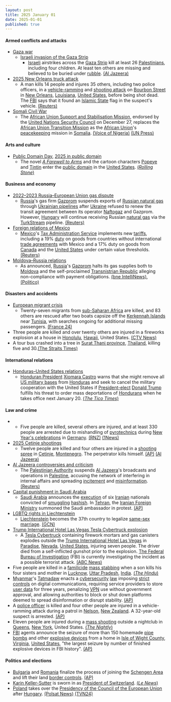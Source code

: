 ```yaml
---
layout: post
title: 2025 January 01
date: 2025-01-01
published: true
---
```



#### Armed conflicts and attacks

* [Gaza war](https://en.wikipedia.org/wiki/Gaza_war "Gaza war")
  * [Israeli invasion of the Gaza Strip](https://en.wikipedia.org/wiki/Israeli_invasion_of_the_Gaza_Strip "Israeli invasion of the Gaza Strip")
    * [Israeli](https://en.wikipedia.org/wiki/Israel_Defense_Forces "Israel Defense Forces") airstrikes across the [Gaza Strip](https://en.wikipedia.org/wiki/Gaza_Strip "Gaza Strip") kill at least 26 [Palestinians](https://en.wikipedia.org/wiki/Palestinians "Palestinians"), including four children. At least ten others are missing and believed to be buried under [rubble](https://en.wikipedia.org/wiki/Rubble "Rubble"). [(Al Jazeera)](https://www.aljazeera.com/news/2025/1/1/israel-kills-at-least-22-palestinians-across-gaza-on-new-year-day)
* [2025 New Orleans truck attack](https://en.wikipedia.org/wiki/2025_New_Orleans_truck_attack "2025 New Orleans truck attack")
  * A man kills 14 people and injures 35 others, including two police officers, in a [vehicle-ramming](https://en.wikipedia.org/wiki/Vehicle-ramming_attack "Vehicle-ramming attack") and [shooting attack](https://en.wikipedia.org/wiki/Mass_shooting "Mass shooting") on [Bourbon Street](https://en.wikipedia.org/wiki/Bourbon_Street "Bourbon Street") in [New Orleans](https://en.wikipedia.org/wiki/New_Orleans "New Orleans"), [Louisiana](https://en.wikipedia.org/wiki/Louisiana "Louisiana"), [United States](https://en.wikipedia.org/wiki/United_States "United States"), before being shot dead. The [FBI](https://en.wikipedia.org/wiki/FBI "FBI") says that it found an [Islamic State](https://en.wikipedia.org/wiki/Islamic_State "Islamic State") flag in the suspect's vehicle. [(Reuters)](https://www.reuters.com/world/us/multiple-fatalities-truck-crashes-into-new-orleans-crowd-cbs-news-says-2025-01-01/)
* [Somali Civil War](https://en.wikipedia.org/wiki/Somali_Civil_War_%282009%E2%80%93present%29 "Somali Civil War (2009–present)")
  * The [African Union Support and Stabilisation Mission](https://en.wikipedia.org/wiki/African_Union_Support_and_Stabilization_Mission_in_Somalia "African Union Support and Stabilization Mission in Somalia"), endorsed by the [United Nations Security Council](https://en.wikipedia.org/wiki/United_Nations_Security_Council "United Nations Security Council") on December 27, replaces the [African Union Transition Mission](https://en.wikipedia.org/wiki/African_Union_Transition_Mission_in_Somalia "African Union Transition Mission in Somalia") as the [African Union](https://en.wikipedia.org/wiki/African_Union "African Union")'s [peacekeeping](https://en.wikipedia.org/wiki/Peacekeeping "Peacekeeping") mission in [Somalia](https://en.wikipedia.org/wiki/Somalia "Somalia"). [(Voice of Nigeria)](https://von.gov.ng/un-approves-new-au-force-in-somalia/) [(UN Press)](https://press.un.org/en/2024/sc15955.doc.htm)

#### Arts and culture

* [Public Domain Day](https://en.wikipedia.org/wiki/Public_Domain_Day "Public Domain Day"), [2025 in public domain](https://en.wikipedia.org/wiki/2025_in_public_domain "2025 in public domain")
  * The novel *[A Farewell to Arms](https://en.wikipedia.org/wiki/A_Farewell_to_Arms "A Farewell to Arms")* and the cartoon characters [Popeye](https://en.wikipedia.org/wiki/Popeye "Popeye") and [Tintin](https://en.wikipedia.org/wiki/Tintin_%28character%29 "Tintin (character)") enter the [public domain](https://en.wikipedia.org/wiki/Public_domain "Public domain") in the [United States](https://en.wikipedia.org/wiki/United_States "United States"). [(*Rolling Stone*)](https://www.rollingstone.com/culture/culture-news/popeye-skeleton-dance-singin-in-the-rain-maltese-falcon-public-domain-1235218802/)

#### Business and economy

* [2022–2023 Russia–European Union gas dispute](https://en.wikipedia.org/wiki/2022%E2%80%932023_Russia%E2%80%93European_Union_gas_dispute "2022–2023 Russia–European Union gas dispute")
  * [Russia](https://en.wikipedia.org/wiki/Russia "Russia")'s gas firm [Gazprom](https://en.wikipedia.org/wiki/Gazprom "Gazprom") suspends exports of [Russian natural gas](https://en.wikipedia.org/wiki/Natural_gas_in_Russia "Natural gas in Russia") through [Ukrainian pipelines](https://en.wikipedia.org/wiki/Natural_gas_transmission_system_of_Ukraine "Natural gas transmission system of Ukraine") after [Ukraine](https://en.wikipedia.org/wiki/Ukraine "Ukraine") refused to renew the transit agreement between its operator [Naftogaz](https://en.wikipedia.org/wiki/Naftogaz "Naftogaz") and Gazprom. However, [Hungary](https://en.wikipedia.org/wiki/Hungary "Hungary") will continue receiving Russian [natural gas](https://en.wikipedia.org/wiki/Natural_gas "Natural gas") via the [TurkStream](https://en.wikipedia.org/wiki/TurkStream "TurkStream") pipeline. [(Reuters)](https://www.reuters.com/business/energy/russia-halts-gas-exports-europe-via-ukraine-2025-01-01/)
* [Foreign relations of Mexico](https://en.wikipedia.org/wiki/Foreign_relations_of_Mexico "Foreign relations of Mexico")
  * [Mexico](https://en.wikipedia.org/wiki/Mexico "Mexico")'s [Tax Administration Service](https://en.wikipedia.org/wiki/Servicio_de_Administraci%C3%B3n_Tributaria "Servicio de Administración Tributaria") implements new [tariffs](https://en.wikipedia.org/wiki/Tariff "Tariff"), including a 19% [duty](https://en.wikipedia.org/wiki/Duty_%28tax%29 "Duty (tax)") on goods from countries without international [trade agreements](https://en.wikipedia.org/wiki/Trade_agreement "Trade agreement") with Mexico and a 17% duty on goods from [Canada](https://en.wikipedia.org/wiki/Canada "Canada") and the [United States](https://en.wikipedia.org/wiki/United_States "United States") under certain value thresholds. [(Reuters)](https://www.reuters.com/world/americas/mexico-unveils-new-tariffs-popular-e-tailers-like-shein-temu-may-be-crosshairs-2024-12-31/)
* [Moldova–Russia relations](https://en.wikipedia.org/wiki/Moldova%E2%80%93Russia_relations "Moldova–Russia relations")
  * As announced, [Russia](https://en.wikipedia.org/wiki/Russia "Russia")'s [Gazprom](https://en.wikipedia.org/wiki/Gazprom "Gazprom") halts its gas supplies both to [Moldova](https://en.wikipedia.org/wiki/Moldova "Moldova") and the self-proclaimed [Transnistrian Republic](https://en.wikipedia.org/wiki/Transnistria "Transnistria") alleging non-compliance with payment obligations. [(bne IntelliNews)](https://www.intellinews.com/russia-cuts-gas-deliveries-to-moldova-in-attempt-to-undermine-political-stability-359712/), [(Politico)](https://www.politico.eu/article/moldova-gas-russia-cut-off-russia-cuts-off-gas-to-moldovan-separatists-risking-humanitarian-crisis/)

#### Disasters and accidents

* [European migrant crisis](https://en.wikipedia.org/wiki/European_migrant_crisis "European migrant crisis")
  * Twenty-seven migrants from [sub-Saharan Africa](https://en.wikipedia.org/wiki/Sub-Saharan_Africa "Sub-Saharan Africa") are killed, and 83 others are rescued after two boats capsize off the [Kerkennah Islands](https://en.wikipedia.org/wiki/Kerkennah_Islands "Kerkennah Islands") near [Tunisia](https://en.wikipedia.org/wiki/Tunisia "Tunisia"), with searches ongoing for additional missing passengers. [(France 24)](https://www.france24.com/en/live-news/20250102-27-sub-saharan-african-migrants-die-off-tunisia-in-shipwrecks)
* Three people are killed and over twenty others are injured in a fireworks explosion at a house in [Honolulu](https://en.wikipedia.org/wiki/Honolulu "Honolulu"), [Hawaii](https://en.wikipedia.org/wiki/Hawaii "Hawaii"), United States. [(CTV News)](https://www.ctvnews.ca/world/rescuers-find-gruesome-scene-at-a-honolulu-home-after-a-fireworks-blast-kills-3-injures-over-20-1.7162295)
* A tour bus crashed into a tree in [Surat Thani province](https://en.wikipedia.org/wiki/Surat_Thani_province "Surat Thani province"), [Thailand](https://en.wikipedia.org/wiki/Thailand "Thailand"), killing five and 30.[(The Straits Times)](https://www.straitstimes.com/asia/se-asia/tour-bus-crash-in-thailands-surat-thani-leaves-5-dead-30-injured)

#### International relations

* [Honduras–United States relations](https://en.wikipedia.org/wiki/Honduras%E2%80%93United_States_relations "Honduras–United States relations")
  * [Honduran President](https://en.wikipedia.org/wiki/President_of_Honduras "President of Honduras") [Xiomara Castro](https://en.wikipedia.org/wiki/Xiomara_Castro "Xiomara Castro") warns that she might remove all [US military bases](https://en.wikipedia.org/wiki/US_military_bases "US military bases") from [Honduras](https://en.wikipedia.org/wiki/Honduras "Honduras") and seek to cancel the military cooperation with the United States if [President-elect](https://en.wikipedia.org/wiki/President_of_the_United_States "President of the United States") [Donald Trump](https://en.wikipedia.org/wiki/Donald_Trump "Donald Trump") fulfills his threat to order mass deportations of [Hondurans](https://en.wikipedia.org/wiki/Honduran_diaspora "Honduran diaspora") when he takes office next January 20. [(*The Tico Times*)](https://ticotimes.net/2025/01/02/honduras-threatens-to-expel-u-s-military-bases-over-trumps-deportation-plans)

#### Law and crime

* + Five people are killed, several others are injured, and at least 330 people are arrested due to mishandling of [pyrotechnics](https://en.wikipedia.org/wiki/Pyrotechnics "Pyrotechnics") during [New Year's celebrations](https://en.wikipedia.org/wiki/New_Year%27s_Eve "New Year's Eve") in [Germany](https://en.wikipedia.org/wiki/Germany "Germany"). [(RNZ)](https://www.rnz.co.nz/news/world/538011/five-dead-in-germany-from-new-year-s-fireworks-accidents) [(1News)](https://www.1news.co.nz/2025/01/02/german-government-condemns-violence-that-killed-five-on-nye/)
* [2025 Cetinje shootings](https://en.wikipedia.org/wiki/2025_Cetinje_shootings "2025 Cetinje shootings")
  * Twelve people are killed and four others are injured in a [shooting spree](https://en.wikipedia.org/wiki/Spree_killer "Spree killer") in [Cetinje](https://en.wikipedia.org/wiki/Cetinje "Cetinje"), [Montenegro](https://en.wikipedia.org/wiki/Montenegro "Montenegro"). The perpetrator kills himself. [(AP)](https://apnews.com/article/montenegro-shooting-gunman-suicide-cetinje-7ab4ac905c4d08bca357251823dd4ee6) [(Al Jazeera)](https://www.aljazeera.com/news/2025/1/2/at-least-10-killed-in-mass-shooting-in-montenegro-suspect-kills-himself)
* [Al Jazeera controversies and criticism](https://en.wikipedia.org/wiki/Al_Jazeera_controversies_and_criticism "Al Jazeera controversies and criticism")
  * The [Palestinian Authority](https://en.wikipedia.org/wiki/Palestinian_Authority "Palestinian Authority") suspends [Al Jazeera](https://en.wikipedia.org/wiki/Al_Jazeera_Media_Network "Al Jazeera Media Network")'s broadcasts and operations in [Palestine](https://en.wikipedia.org/wiki/State_of_Palestine "State of Palestine"), accusing the network of interfering in internal affairs and spreading [incitement](https://en.wikipedia.org/wiki/Incitement "Incitement") and [misinformation](https://en.wikipedia.org/wiki/Misinformation "Misinformation"). [(Reuters)](https://www.reuters.com/world/middle-east/palestinian-authority-suspends-broadcast-qatars-al-jazeera-tv-temporarily-2025-01-01/)
* [Capital punishment in Saudi Arabia](https://en.wikipedia.org/wiki/Capital_punishment_in_Saudi_Arabia "Capital punishment in Saudi Arabia")
  * [Saudi Arabia](https://en.wikipedia.org/wiki/Saudi_Arabia "Saudi Arabia") announces the [execution](https://en.wikipedia.org/wiki/Capital_punishment "Capital punishment") of six [Iranian](https://en.wikipedia.org/wiki/Iran "Iran") nationals convicted of [smuggling](https://en.wikipedia.org/wiki/Illegal_drug_trade "Illegal drug trade") [hashish](https://en.wikipedia.org/wiki/Hashish "Hashish"). In [Tehran](https://en.wikipedia.org/wiki/Tehran "Tehran"), the [Iranian Foreign Ministry](https://en.wikipedia.org/wiki/Ministry_of_Foreign_Affairs_%28Iran%29 "Ministry of Foreign Affairs (Iran)") summoned the Saudi ambassador in protest. [(AP)](https://apnews.com/article/iran-saudi-arabia-hashish-executions-efd48a3efcdbf2664e14c8ccf879f323)
* [LGBTQ rights in Liechtenstein](https://en.wikipedia.org/wiki/LGBTQ_rights_in_Liechtenstein "LGBTQ rights in Liechtenstein")
  * [Liechtenstein](https://en.wikipedia.org/wiki/Liechtenstein "Liechtenstein") becomes the 37th country to legalize [same-sex marriage](https://en.wikipedia.org/wiki/Same-sex_marriage_in_Liechtenstein "Same-sex marriage in Liechtenstein"). [(GCN)](https://gcn.ie/liechtenstein-legalise-same-sex-marriage/)
* [Trump International Hotel Las Vegas Tesla Cybertruck explosion](https://en.wikipedia.org/wiki/Trump_International_Hotel_Las_Vegas_Tesla_Cybertruck_explosion "Trump International Hotel Las Vegas Tesla Cybertruck explosion")
  * A [Tesla Cybertruck](https://en.wikipedia.org/wiki/Tesla_Cybertruck "Tesla Cybertruck") containing firework mortars and gas canisters explodes outside the [Trump International Hotel Las Vegas](https://en.wikipedia.org/wiki/Trump_International_Hotel_Las_Vegas "Trump International Hotel Las Vegas") in [Paradise](https://en.wikipedia.org/wiki/Paradise%2C_Nevada "Paradise, Nevada"), [Nevada](https://en.wikipedia.org/wiki/Nevada "Nevada"), [United States](https://en.wikipedia.org/wiki/United_States "United States"), injuring seven people. The driver died from a self-inflicted gunshot prior to the explosion. [The Federal Bureau of Investigation](https://en.wikipedia.org/wiki/The_Federal_Bureau_of_Investigation "The Federal Bureau of Investigation") (FBI) is currently investigating the incident as a possible terrorist attack. [(ABC News)](https://abc7.com/post/trump-tower-fire-police-investigating-vehicle-explosion-las-vegas-nevada-hotel-driver-dead/15737979/)
* Five people are killed in a [familicide](https://en.wikipedia.org/wiki/Familicide "Familicide") [mass stabbing](https://en.wikipedia.org/wiki/Mass_stabbing "Mass stabbing") when a son kills his four sisters and mother in [Lucknow](https://en.wikipedia.org/wiki/Lucknow "Lucknow"), [Uttar Pradesh](https://en.wikipedia.org/wiki/Uttar_Pradesh "Uttar Pradesh"), [India](https://en.wikipedia.org/wiki/India "India"). [(*The Hindu*)](https://www.thehindu.com/news/national/uttar-pradesh/five-of-family-found-dead-in-lucknow-hotel-accused-held/article69049292.ece)
* [Myanmar](https://en.wikipedia.org/wiki/Myanmar "Myanmar")'s [Tatmadaw](https://en.wikipedia.org/wiki/Tatmadaw "Tatmadaw") enacts a [cybersecurity](https://en.wikipedia.org/wiki/Cybersecurity "Cybersecurity") [law](https://en.wikipedia.org/wiki/Constitution_of_Myanmar "Constitution of Myanmar") imposing [strict controls](https://en.wikipedia.org/wiki/Censorship_in_Myanmar "Censorship in Myanmar") on digital communications, requiring service providers to store [user data](https://en.wikipedia.org/wiki/User_data "User data") for three years, penalizing [VPN](https://en.wikipedia.org/wiki/VPN "VPN") use without government approval, and allowing authorities to block or shut down platforms deemed to spread disinformation or disrupt stability. [(AP)](https://apnews.com/article/internet-online-censorship-law-repression-8128ba7a2c02555217c6a64ab641eaf6)
* A [police officer](https://en.wikipedia.org/wiki/New_Zealand_Police "New Zealand Police") is killed and four other people are injured in a vehicle-ramming attack during a patrol in [Nelson](https://en.wikipedia.org/wiki/Nelson%2C_New_Zealand "Nelson, New Zealand"), [New Zealand](https://en.wikipedia.org/wiki/New_Zealand "New Zealand"). A 32-year-old suspect is arrested. [(AP)](https://apnews.com/article/police-officer-killed-zealand-nelson-lyn-fleming-475f2a6aa1a5e7739b19d3fd1e724733)
* Eleven people are injured during a [mass shooting](https://en.wikipedia.org/wiki/Mass_shooting "Mass shooting") outside a nightclub in [Queens](https://en.wikipedia.org/wiki/Queens "Queens"), [New York](https://en.wikipedia.org/wiki/New_York_%28state%29 "New York (state)"), United States. [(*The Nightly*)](https://thenightly.com.au/world/new-york-nightclub-mass-shooting-11-people-reportedly-injured-after-incident-at-amazura-night-club-in-queens-c-17263836)
* [FBI](https://en.wikipedia.org/wiki/Federal_Bureau_of_Investigation "Federal Bureau of Investigation") agents announce the seizure of more than 150 homemade [pipe bombs](https://en.wikipedia.org/wiki/Pipe_bomb "Pipe bomb") and other [explosive devices](https://en.wikipedia.org/wiki/Explosive_device "Explosive device") from a home in [Isle of Wight County](https://en.wikipedia.org/wiki/Isle_of_Wight_County%2C_Virginia "Isle of Wight County, Virginia"), [Virginia](https://en.wikipedia.org/wiki/Virginia "Virginia"), [United States](https://en.wikipedia.org/wiki/United_States "United States"), "the largest seizure by number of finished explosive devices in FBI history". [(AP)](https://apnews.com/article/homemade-bombs-seized-virginia-firearms-c68488480ef8bd3de7b432272399aa28)

#### Politics and elections

* [Bulgaria](https://en.wikipedia.org/wiki/Bulgaria "Bulgaria") and [Romania](https://en.wikipedia.org/wiki/Romania "Romania") finalize the process of joining the [Schengen Area](https://en.wikipedia.org/wiki/Schengen_Area "Schengen Area") and lift their land [border controls](https://en.wikipedia.org/wiki/Border_control "Border control"). [(AP)](https://apnews.com/article/bulgaria-romania-full-membership-schengen-area-8f63edc2d0dfa7e1d14934ea1cd9b2a2)
* [Karin Keller-Sutter](https://en.wikipedia.org/wiki/Karin_Keller-Sutter "Karin Keller-Sutter") is sworn in as [President of Switzerland](https://en.wikipedia.org/wiki/President_of_Switzerland "President of Switzerland"). [(*Le News*)](https://lenews.ch/2024/12/27/switzerlands-new-president-in-2025/)
* [Poland](https://en.wikipedia.org/wiki/Poland "Poland") takes over the [Presidency of the Council of the European Union](https://en.wikipedia.org/wiki/Presidency_of_the_Council_of_the_European_Union "Presidency of the Council of the European Union") after [Hungary](https://en.wikipedia.org/wiki/Hungary "Hungary"). [(Polsat News)](https://www.polsatnews.pl/wiadomosc/2025-01-03/inauguracja-polskiej-prezydencji-w-ue/) [(TVN24)](https://tvn24.pl/polska/polska-prezydencja-w-radzie-unii-europejskiej-oficjalna-inauguracja-przemowienie-premiera-donalda-tuska-st8245824)
